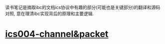 读书笔记是摘取ibc的文档ics协议中有趣的部分(可能也是关键部分)的翻译和源码对照, 意在理清ibc实现背后的原理和主要逻辑.

# [ics004-channel&packet](https://github.com/cosmos/ics/tree/master/spec/ics-004-channel-and-packet-semantics)